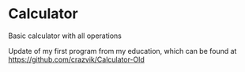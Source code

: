 # Calculator
 Basic calculator with all operations
 
 Update of my first program from my education, which can be found at https://github.com/crazvik/Calculator-Old
